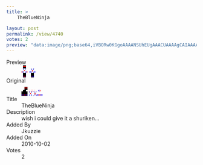 ```yaml
---
title: >
    TheBlueNinja

layout: post
permalink: /view/4740
votes: 2
preview: "data:image/png;base64,iVBORw0KGgoAAAANSUhEUgAAACUAAAAgCAIAAAAaMSbnAAAABnRSTlMA/wD/AP5AXyvrAAAA20lEQVRIie1WWw6EIBBrjSfy/kcwHonuhy6CMkIWX3FtiBnMzJQCA1By+IJskELoU4k0wXFow46O51vqo2HvhUgfDcoddZ+9fn/G10tu0YC+MBc55H+us290sy0bfvX6SZ2fAXKQumP5KpEdLtNn8Xhw/3xM2+FXrx/GHSwHueT+ruZjQ5IkjMsPwIYPA1jDjXxOrr8WbAgBEGhuENvHywIgpS+S0AdZNeUSS8Kjeqh8v5SE36AeXr6X7558mj5SbBdDPiq2Z6zfu8T85J3sYkr6DGE2wKj3B+r7AH6UpMFCTU2GAAAAAElFTkSuQmCC"
---
```

<dl class="side-by-side">
<dt>Preview</dt>
<dd>
    <img class="preview" src="data:image/png;base64,iVBORw0KGgoAAAANSUhEUgAAACUAAAAgCAIAAAAaMSbnAAAABnRSTlMA/wD/AP5AXyvrAAAA20lEQVRIie1WWw6EIBBrjSfy/kcwHonuhy6CMkIWX3FtiBnMzJQCA1By+IJskELoU4k0wXFow46O51vqo2HvhUgfDcoddZ+9fn/G10tu0YC+MBc55H+us290sy0bfvX6SZ2fAXKQumP5KpEdLtNn8Xhw/3xM2+FXrx/GHSwHueT+ruZjQ5IkjMsPwIYPA1jDjXxOrr8WbAgBEGhuENvHywIgpS+S0AdZNeUSS8Kjeqh8v5SE36AeXr6X7558mj5SbBdDPiq2Z6zfu8T85J3sYkr6DGE2wKj3B+r7AH6UpMFCTU2GAAAAAElFTkSuQmCC">
</dd>
<dt>Original</dt>
<dd>
    <img class="preview" src="data:image/png;base64,iVBORw0KGgoAAAANSUhEUgAAAEAAAAAgCAYAAACinX6EAAAArklEQVR42u2YWQ6AIAxEuf8NuBN3Gk3UCBiWsMjSmaTGjya2zzIQlKIoiqIoigoLiSCA3btHLEQAUN+m5QCgBxAAAYgDUNVwzBhTxplnqoD9Dq2dEPLHn03ofBLAZABWXAKoDE8mUoRpkP+/6RVMhOkMhgBmB+A3kGpGPICS/OkBpF2/Np8A9loCwwBcpyrc34d1CfQWFM7p7wHuJVROfW5wGxwxAS0BLDcBax2FD5JCN39HZvAcAAAAAElFTkSuQmCC">
</dd>
<dt>Title</dt>
<dd>TheBlueNinja</dd>
<dt>Description</dt>
<dd>wish i could give it a shuriken...</dd>
<dt>Added By</dt>
<dd>Jkuzzie</dd>
<dt>Added On</dt>
<dd>2010-10-02</dd>
<dt>Votes</dt>
<dd>2</dd>
</dl>
